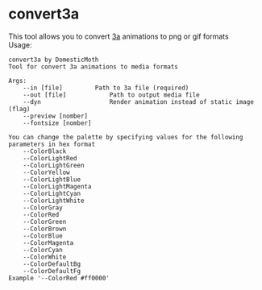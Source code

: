 # convert3a
This tool allows you to convert [3a](https://github.com/DomesticMoth/3a) animations to png or gif formats  
Usage:  
```
convert3a by DomesticMoth
Tool for convert 3a animations to media formats

Args:
	--in [file]			Path to 3a file (required)
	--out [file]			Path to output media file
	--dyn					Render animation instead of static image (flag)
	--preview [nomber]
	--fontsize [nomber]

You can change the palette by specifying values for the following parameters in hex format
	--ColorBlack
	--ColorLightRed
	--ColorLightGreen
	--ColorYellow
	--ColorLightBlue
	--ColorLightMagenta
	--ColorLightCyan
	--ColorLightWhite
	--ColorGray
	--ColorRed
	--ColorGreen
	--ColorBrown
	--ColorBlue
	--ColorMagenta
	--ColorCyan
	--ColorWhite
	--ColorDefaultBg
	--ColorDefaultFg
Example '--ColorRed #ff0000'
```
